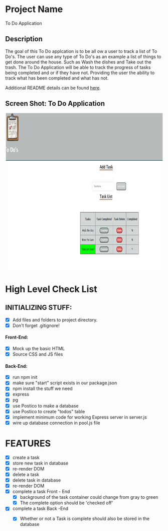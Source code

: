# Project Name

To Do Application

## Description


The goal of this To Do applcation is to be all ow a user to track a list of To Do's. The user can use any type of To Do's as an example a list of things to get done around the house. 
Such as Wash the dishes and Take out the trash.  The To Do Application will be able to track the progress of tasks being completed and or if they have not.  Providing the user the ability
to track what has been completed and what has not.

Additional README details can be found [here](https://github.com/PrimeAcademy/readme-template/blob/master/README.md).

## Screen Shot:  To Do Application


<p align="center">
  <img src="/server/public/images/TodoScreen.PNG" width="500" height="500 title="hover text">

# High Level Check List

## INITIALIZING STUFF:

 - [x]  Add files and folders to project directory.
 - [x]  Don't forget .gitignore!

#### Front-End:

- [x]  Mock up the basic HTML
- [x]  Source CSS and JS files

#### Back-End:
 - [x] run npm init
 - [x] make sure "start" script exists in our package.json
 - [x] npm install the stuff we need
 - [x] express
 - [x] pg
 - [x] use Postico to make a database
 - [x] use Postico to create "todos" table
 - [x] implement minimum code for working Express server in server.js
 - [x] wire up database connection in pool.js file

# FEATURES

- [x] create a task
- [x] store new task in database
- [x] re-render DOM
- [x] delete a task
- [x] delete task in database
- [x] re-render DOM
- [x] complete a task Front - End
    - [x] background of the task container could change from gray to green
    - [x] The complete option should be  'checked off'
- [x] complete a task Back -End
    - [x] Whether or not a Task is complete should also be stored in the database

    